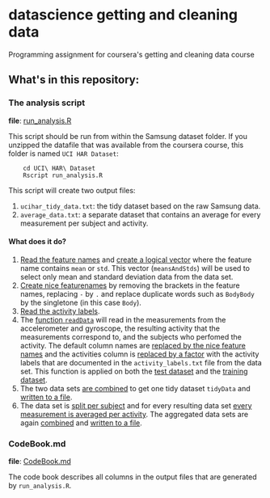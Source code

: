 # datascience getting and cleaning data

Programming assignment for coursera's getting and cleaning data course

## What's in this repository:

### The analysis script

**file**: [run_analysis.R](https://github.com/bartaelterman/datasci_getting_and_cleaning_data/blob/master/run_analysis.R)

This script should be run from within the Samsung dataset folder. If you unzipped the datafile that was available from the coursera course, this folder is named `UCI HAR Dataset`:

        cd UCI\ HAR\ Dataset
        Rscript run_analysis.R

This script will create two output files:

1. `ucihar_tidy_data.txt`: the tidy dataset based on the raw Samsung data.
2. `average_data.txt`: a separate dataset that contains an average for every measurement per subject and activity.

#### What does it do?

1. [Read the feature names](https://github.com/bartaelterman/datasci_getting_and_cleaning_data/blob/master/run_analysis.R#L4) and [create a logical vector](https://github.com/bartaelterman/datasci_getting_and_cleaning_data/blob/master/run_analysis.R#L7) where the feature name contains `mean` or `std`. This vector (`meansAndStds`) will be used to select only mean and standard deviation data from the data set.
2. [Create nice featurenames](https://github.com/bartaelterman/datasci_getting_and_cleaning_data/blob/master/run_analysis.R#L14) by removing the brackets in the feature names, replacing `-` by `.` and replace duplicate words such as `BodyBody` by the singletone (in this case `Body`).
3. [Read the activity labels](https://github.com/bartaelterman/datasci_getting_and_cleaning_data/blob/master/run_analysis.R#L20). 
4. The [function `readData`](https://github.com/bartaelterman/datasci_getting_and_cleaning_data/blob/master/run_analysis.R#L22) will read in the measurements from the accelerometer and gyroscope, the resulting activity that the measurements correspond to, and the subjects who perfomed the activity. The default column names are [replaced by the nice feature names](https://github.com/bartaelterman/datasci_getting_and_cleaning_data/blob/master/run_analysis.R#L35) and the activities column is [replaced by a factor](https://github.com/bartaelterman/datasci_getting_and_cleaning_data/blob/master/run_analysis.R#L41) with the activity labels that are documented in the `activity_labels.txt` file from the data set. This function is applied on both the [test dataset](https://github.com/bartaelterman/datasci_getting_and_cleaning_data/blob/master/run_analysis.R#L54) and the [training dataset](https://github.com/bartaelterman/datasci_getting_and_cleaning_data/blob/master/run_analysis.R#L57). 
5. The two data sets [are combined](https://github.com/bartaelterman/datasci_getting_and_cleaning_data/blob/master/run_analysis.R#L60) to get one tidy dataset `tidyData` and [written to a file](https://github.com/bartaelterman/datasci_getting_and_cleaning_data/blob/master/run_analysis.R#L61).
6. The data set is [split per subject](https://github.com/bartaelterman/datasci_getting_and_cleaning_data/blob/master/run_analysis.R#L64) and for every resulting data set [every measurement is averaged per activity](https://github.com/bartaelterman/datasci_getting_and_cleaning_data/blob/master/run_analysis.R#L65). The aggregated data sets are again [combined](https://github.com/bartaelterman/datasci_getting_and_cleaning_data/blob/master/run_analysis.R#L71) and [written to a file](https://github.com/bartaelterman/datasci_getting_and_cleaning_data/blob/master/run_analysis.R#L75).

### CodeBook.md

**file**: [CodeBook.md](https://github.com/bartaelterman/datasci_getting_and_cleaning_data/blob/master/CodeBook.md)

The code book describes all columns in the output files that are generated by `run_analysis.R`.
